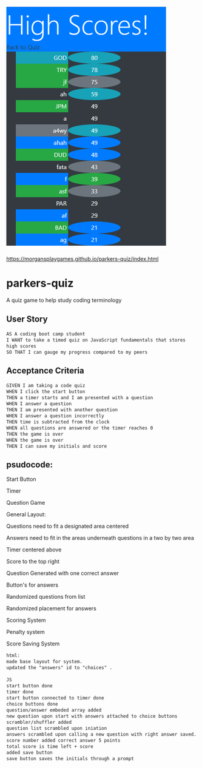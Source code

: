 


![image](Screenshot.png)

https://morgansplaygames.github.io/parkers-quiz/index.html


# parkers-quiz
A quiz game to help study coding terminology

## User Story

```
AS A coding boot camp student
I WANT to take a timed quiz on JavaScript fundamentals that stores high scores
SO THAT I can gauge my progress compared to my peers
```


## Acceptance Criteria

```
GIVEN I am taking a code quiz
WHEN I click the start button
THEN a timer starts and I am presented with a question
WHEN I answer a question
THEN I am presented with another question
WHEN I answer a question incorrectly
THEN time is subtracted from the clock
WHEN all questions are answered or the timer reaches 0
THEN the game is over
WHEN the game is over
THEN I can save my initials and score
```

## psudocode:

Start Button

Timer

Question Game

General Layout:

Questions need to fit a designated area centered

Answers need to fit in the areas underneath questions in a two by two area

Timer centered above

Score to the top right

Question Generated with one correct answer

Button's for answers

Randomized questions from list

Randomized placement for answers

Scoring System

Penalty system

Score Saving System


    html:
    made base layout for system.
    updated the "answers" id to "choices" .

    JS
    start button done
    timer done
    start button connected to timer done
    choice buttons done
    question/answer embeded array added
    new question upon start with answers attached to choice buttons
    scrambler/shuffler added
    question list scrambled upon iniation
    answers scrambled upon calling a new question with right answer saved.
    score number added correct answer 5 points
    total score is time left + score
    added save button
    save button saves the initials through a prompt
    